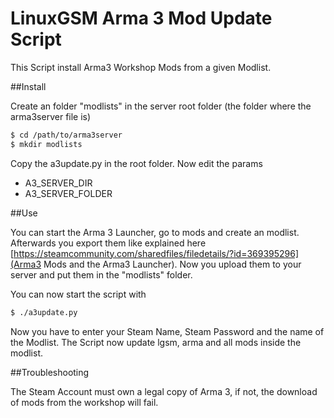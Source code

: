 # LinuxGSM Arma 3 Mod Update Script

This Script install Arma3 Workshop Mods from a given Modlist.


##Install

Create an folder "modlists" in the server root folder (the folder where the arma3server file is)

```bash
$ cd /path/to/arma3server
$ mkdir modlists
```
Copy the a3update.py in the root folder. Now edit the params

- A3_SERVER_DIR
- A3_SERVER_FOLDER

##Use

You can start the Arma 3 Launcher, go to mods and create an modlist. Afterwards you export them like explained here [https://steamcommunity.com/sharedfiles/filedetails/?id=369395296](Arma3 Mods and the Arma3 Launcher). Now you upload them to your server and put them in the "modlists" folder.

You can now start the script with
```bash
$ ./a3update.py
```

Now you have to enter your Steam Name, Steam Password and the name of the Modlist.
The Script now update lgsm, arma and all mods inside the modlist.

##Troubleshooting

The Steam Account must own a legal copy of Arma 3, if not, the download of mods from the workshop will fail.
